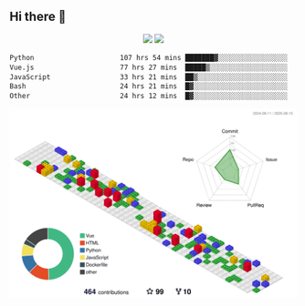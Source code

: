 ## Hi there 👋
<div align="center">
<span>  </span>
<img height="170px" src="https://github-readme-stats.vercel.app/api?username=bigQY&show_icons=true&count_private==true&v=3" /><span>        </span><img height="170px" src="https://github-readme-stats.vercel.app/api/top-langs/?username=bigQY&layout=compact&langs_count=8&hide=html&v=3" />
<span>  </span>
</div>
<div align="center">

<!--START_SECTION:waka-->

```txt
Python                     107 hrs 54 mins ███████▓░░░░░░░░░░░░░░░░░   30.46 %
Vue.js                     77 hrs 27 mins  █████▒░░░░░░░░░░░░░░░░░░░   21.86 %
JavaScript                 33 hrs 21 mins  ██▒░░░░░░░░░░░░░░░░░░░░░░   09.42 %
Bash                       24 hrs 21 mins  █▓░░░░░░░░░░░░░░░░░░░░░░░   06.88 %
Other                      24 hrs 12 mins  █▓░░░░░░░░░░░░░░░░░░░░░░░   06.83 %
```

<!--END_SECTION:waka-->
</div>

![](./profile-3d-contrib/profile-gitblock.svg)
